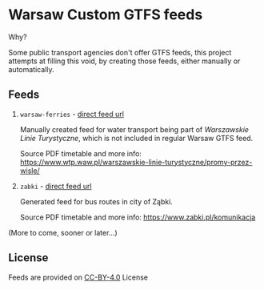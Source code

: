 # Warsaw Custom GTFS feeds

Why?

Some public transport agencies don't offer GTFS feeds, this project attempts at filling this void, by creating those feeds, either manually or automatically.

## Feeds

1. `warsaw-ferries` - [direct feed url](https://kasmar00.github.io/gtfs-warsaw-custom/feeds/warsaw-ferries/latest.zip)

    Manually created feed for water transport being part of _Warszawskie Linie Turystyczne_, which is not included in regular Warsaw GTFS feed.
    
    Source PDF timetable and more info: https://www.wtp.waw.pl/warszawskie-linie-turystyczne/promy-przez-wisle/
2. `zabki` - [direct feed url](https://kasmar00.github.io/gtfs-warsaw-custom/feeds/zabki/latest.zip)

    Generated feed for bus routes in city of Ząbki.
    
    Source PDF timetable and more info: https://www.zabki.pl/komunikacja

(More to come, sooner or later...)

## License
Feeds are provided on [CC-BY-4.0](https://spdx.org/licenses/CC-BY-4.0.html) License